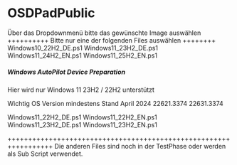 # OSDPadPublic
Über das Dropdownmenü bitte das gewünschte Image auswählen
++++++++++  Bitte nur eine der folgenden Files auswählen ++++++++
Windows10_22H2_DE.ps1
Windows11_23H2_DE.ps1
Windows11_24H2_EN.ps1
Windows11_25H2_EN.ps1

##### Windows AutoPilot Device Preparation #####
Hier wird nur Windows 11 23H2 / 22H2 unterstützt

Wichtig OS Version mindestens Stand April 2024 
22621.3374
22631.3374

Windows11_22H2_DE.ps1
Windows11_22H2_EN.ps1
Windows11_23H2_DE.ps1
Windows11_23H2_EN.ps1

+++++++++++++++++++++++++++++++++++++++++++++++++++++++++++++++++
Die anderen Files sind noch in der TestPhase oder werden als Sub Script verwendet.
